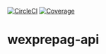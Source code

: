 [![CircleCI](https://circleci.com/gh/bonifacio/wexprepag-api/tree/master.svg?style=svg)](https://circleci.com/gh/bonifacio/wexprepag-api/tree/master)
[![Coverage](https://sonarcloud.io/api/project_badges/measure?project=bonifacio_wexprepag-api&metric=coverage)](https://sonarcloud.io/dashboard?id=bonifacio_wexprepag-api)

# wexprepag-api
